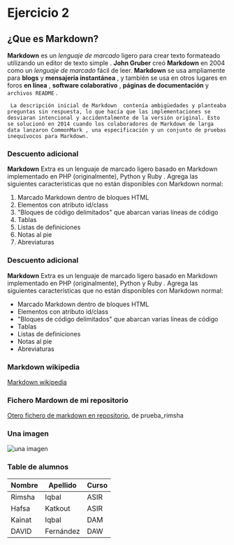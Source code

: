 # Ejercicio 2 <!-- Un Título princioal-->
## ¿Que es Markdown? <!-- Un subtítulo-->

<!-- Un párrafo, con palabras en negrita, en cursiva, en código (por ejemplo esto está escrito en código) -->
**Markdown** es un *lenguaje de marcado* ligero para crear texto formateado utilizando un editor de texto simple . **John Gruber** creó **Markdown** en 2004 como un *lenguaje de marcado* fácil de leer. **Markdown** se usa ampliamente para **blogs** y **mensajería instantánea** , y también se usa en otros lugares en foros **en línea** , **software colaborativo** , **páginas de documentación** y `archivos README` .    

<!-- Un trozo de código. --> 
``` La descripción inicial de Markdown  contenía ambigüedades y planteaba preguntas sin respuesta, lo que hacía que las implementaciones se desviaran intencional y accidentalmente de la versión original. Esto se solucionó en 2014 cuando los colaboradores de Markdown de larga data lanzaron CommonMark , una especificación y un conjunto de pruebas inequívocos para Markdown.```

<!--Una lista ordenada -->   

### Descuento adicional

**Markdown** Extra es un lenguaje de marcado ligero basado en Markdown implementado en PHP (originalmente), Python y Ruby . Agrega las siguientes características que no están disponibles con Markdown normal:

1. Marcado Markdown dentro de bloques HTML
2. Elementos con atributo id/class
3. "Bloques de código delimitados" que abarcan varias líneas de código
4. Tablas 
5. Listas de definiciones
6. Notas al pie
7. Abreviaturas

<!--Una lista desordenada. -->   

### Descuento adicional

**Markdown** Extra es un lenguaje de marcado ligero basado en Markdown implementado en PHP (originalmente), Python y Ruby . Agrega las siguientes características que no están disponibles con Markdown normal:

* Marcado Markdown dentro de bloques HTML
* Elementos con atributo id/class
* "Bloques de código delimitados" que abarcan varias líneas de código
* Tablas 
* Listas de definiciones
* Notas al pie
* Abreviaturas

<!-- Un enlace a una URL externa. -->
### Markdown wikipedia 
[Markdown wikipedia](https://en.wikipedia.org/wiki/Markdown)  

<!--Un enlace a otro fichero Markdown que tengas en el repositorio.  -->  
### Fichero Mardown de mi repositorio
[Otero fichero de markdown en repositorio.](https://github.com/Rimsha-Iqbal/prueba-rimsha/blob/main/README.md) de prueba_rimsha

<!--Una imagen  -->
### Una imagen     
![una imagen](../img/img1.png)
<!-- Una tabla-->
###  Table de alumnos 

|Nombre |Apellido   |Curso  |
|-------|-----------|-------|
|Rimsha | Iqbal     |ASIR   |
|Hafsa  |Katkout    |ASIR   |
|Kainat |Iqbal      |DAM    |
|DAVID  |Fernández  |DAW    |

